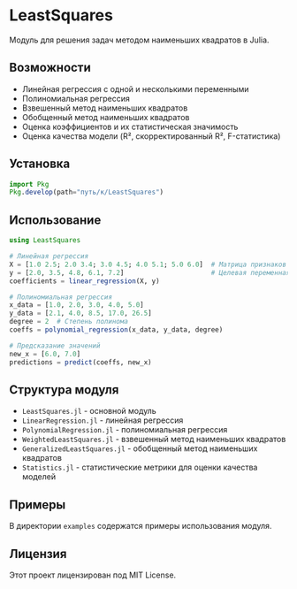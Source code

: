 # LeastSquares

Модуль для решения задач методом наименьших квадратов в Julia.

## Возможности

- Линейная регрессия с одной и несколькими переменными
- Полиномиальная регрессия
- Взвешенный метод наименьших квадратов
- Обобщенный метод наименьших квадратов
- Оценка коэффициентов и их статистическая значимость
- Оценка качества модели (R², скорректированный R², F-статистика)

## Установка

```julia
import Pkg
Pkg.develop(path="путь/к/LeastSquares")
```

## Использование

```julia
using LeastSquares

# Линейная регрессия
X = [1.0 2.5; 2.0 3.4; 3.0 4.5; 4.0 5.1; 5.0 6.0]  # Матрица признаков
y = [2.0, 3.5, 4.8, 6.1, 7.2]                      # Целевая переменная
coefficients = linear_regression(X, y)

# Полиномиальная регрессия
x_data = [1.0, 2.0, 3.0, 4.0, 5.0]
y_data = [2.1, 4.0, 8.5, 17.0, 26.5]
degree = 2  # Степень полинома
coeffs = polynomial_regression(x_data, y_data, degree)

# Предсказание значений
new_x = [6.0, 7.0]
predictions = predict(coeffs, new_x)
```

## Структура модуля

- `LeastSquares.jl` - основной модуль
- `LinearRegression.jl` - линейная регрессия
- `PolynomialRegression.jl` - полиномиальная регрессия
- `WeightedLeastSquares.jl` - взвешенный метод наименьших квадратов
- `GeneralizedLeastSquares.jl` - обобщенный метод наименьших квадратов
- `Statistics.jl` - статистические метрики для оценки качества моделей

## Примеры

В директории `examples` содержатся примеры использования модуля.

## Лицензия

Этот проект лицензирован под MIT License. 